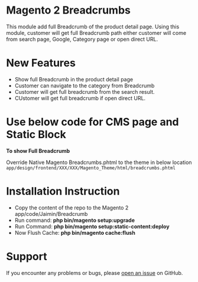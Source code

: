 # Magento 2 Breadcrumbs

This module add full Breadcrumb of the product detail page. Using this module, customer will get full Breadcrumb path either customer will come from search page, Google, Category page or open direct URL.

# New Features

- Show full Breadcrumb in the product detail page
- Customer can navigate to the category from Breadcrumb
- Customer will get full breadcrumb from the search result.
- CUstomer will get full breadcrumb if open direct URL.


# Use below code for CMS page and Static Block

<b>To show Full Breadcrumb</b>

Override Native Magento Breadcrumbs.phtml to the theme in below location
<code>app/design/frontend/XXX/XXX/Magento_Theme/html/breadcrumbs.phtml</code>

# Installation Instruction

* Copy the content of the repo to the Magento 2 app/code/Jaimin/Breadcrumb
* Run command:
<b>php bin/magento setup:upgrade</b>
* Run Command:
<b>php bin/magento setup:static-content:deploy</b>
* Now Flush Cache: <b>php bin/magento cache:flush</b>

# Support

If you encounter any problems or bugs, please <a href="https://github.com/jaimin1671992/magento2-breadcrumbs/issues">open an issue</a> on GitHub.
